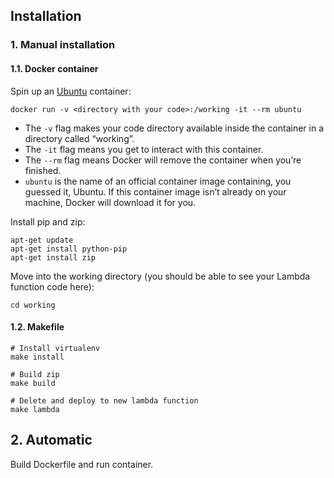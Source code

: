## Installation

### 1. Manual installation
#### 1.1. Docker container

Spin up an [Ubuntu](https://hub.docker.com/_/ubuntu/) container:

```shell
docker run -v <directory with your code>:/working -it --rm ubuntu
```

* The `-v` flag makes your code directory available inside the container in a directory called “working”.
* The `-it` flag means you get to interact with this container.
* The `--rm` flag means Docker will remove the container when you’re finished.
* `ubuntu` is the name of an official container image containing, you guessed it, Ubuntu. If this container image isn’t already on your machine, Docker will download it for you.

Install pip and zip:
```shell
apt-get update
apt-get install python-pip
apt-get install zip
```
Move into the working directory (you should be able to see your Lambda function code here):
```shell
cd working
```
#### 1.2. Makefile

```shell
# Install virtualenv
make install

# Build zip
make build

# Delete and deploy to new lambda function
make lambda
```

## 2. Automatic

Build Dockerfile and run container.
